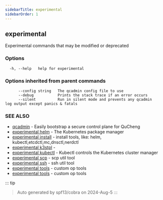 ```yaml
---
sidebarTitle: experimental
sidebarOrder: 1
---
```


## experimental

Experimental commands that may be modified or deprecated

### Options

```
  -h, --help   help for experimental
```

### Options inherited from parent commands

```
      --config string   The qcadmin config file to use
      --debug           Prints the stack trace if an error occurs
      --silent          Run in silent mode and prevents any qcadmin log output except panics & fatals
```

### SEE ALSO

* [qcadmin](../qcadmin.md)	 - Easily bootstrap a secure control plane for QuCheng
* [experimental helm](experimental_helm.md)	 - The Kubernetes package manager
* [experimental install](experimental_install.md)	 - install tools, like: helm, kubectl,etcdctl,mc,dnsctl,nerdctl
* [experimental k3stpl](experimental_k3stpl.md)	 - 
* [experimental kubectl](experimental_kubectl.md)	 - Kubectl controls the Kubernetes cluster manager
* [experimental scp](experimental_scp.md)	 - scp util tool
* [experimental ssh](experimental_ssh.md)	 - ssh util tool
* [experimental tools](experimental_tools.md)	 - custom op tools
* [experimental tools](experimental_tools.md)	 - custom op tools

::: tip
>Auto generated by spf13/cobra on 2024-Aug-5
:::